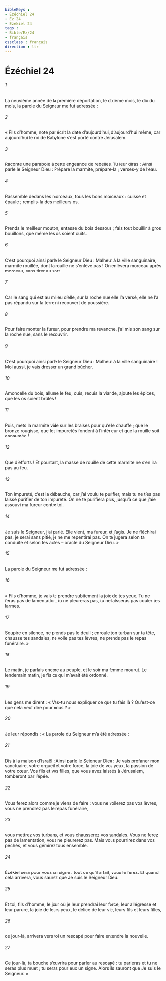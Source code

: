 ```yaml
---
bibleKeys : 
- Ézéchiel 24
- Ez 24
- Ezekiel 24
tags : 
- Bible/Ez/24
- français
cssclass : français
direction : ltr
---
```


# Ézéchiel 24

###### 1
La neuvième année de la première déportation, le dixième mois, le dix du mois, la parole du Seigneur me fut adressée :
###### 2
« Fils d’homme, note par écrit la date d’aujourd’hui, d’aujourd’hui même, car aujourd’hui le roi de Babylone s’est porté contre Jérusalem.
###### 3
Raconte une parabole à cette engeance de rebelles. Tu leur diras : Ainsi parle le Seigneur Dieu :
Prépare la marmite, prépare-la ;
verses-y de l’eau.
###### 4
Rassemble dedans les morceaux,
tous les bons morceaux : cuisse et épaule ;
remplis-la des meilleurs os.
###### 5
Prends le meilleur mouton,
entasse du bois dessous ;
fais tout bouillir à gros bouillons,
que même les os soient cuits.
###### 6
C’est pourquoi ainsi parle le Seigneur Dieu :
Malheur à la ville sanguinaire,
marmite rouillée,
dont la rouille ne s’enlève pas !
On enlèvera morceau après morceau,
sans tirer au sort.
###### 7
Car le sang qui est au milieu d’elle,
sur la roche nue elle l’a versé,
elle ne l’a pas répandu sur la terre
ni recouvert de poussière.
###### 8
Pour faire monter la fureur, pour prendre ma revanche,
j’ai mis son sang sur la roche nue, sans le recouvrir.
###### 9
C’est pourquoi ainsi parle le Seigneur Dieu :
Malheur à la ville sanguinaire !
Moi aussi, je vais dresser un grand bûcher.
###### 10
Amoncelle du bois, allume le feu,
cuis, recuis la viande,
ajoute les épices,
que les os soient brûlés !
###### 11
Puis, mets la marmite vide sur les braises
pour qu’elle chauffe ;
que le bronze rougisse,
que les impuretés fondent à l’intérieur
et que la rouille soit consumée !
###### 12
Que d’efforts ! Et pourtant, la masse de rouille de cette marmite ne s’en ira pas au feu.
###### 13
Ton impureté, c’est la débauche, car j’ai voulu te purifier, mais tu ne t’es pas laissé purifier de ton impureté. On ne te purifiera plus, jusqu’à ce que j’aie assouvi ma fureur contre toi.
###### 14
Je suis le Seigneur, j’ai parlé. Elle vient, ma fureur, et j’agis. Je ne fléchirai pas, je serai sans pitié, je ne me repentirai pas. On te jugera selon ta conduite et selon tes actes – oracle du Seigneur Dieu. »
###### 15
La parole du Seigneur me fut adressée :
###### 16
« Fils d’homme, je vais te prendre subitement la joie de tes yeux. Tu ne feras pas de lamentation, tu ne pleureras pas, tu ne laisseras pas couler tes larmes.
###### 17
Soupire en silence, ne prends pas le deuil ; enroule ton turban sur ta tête, chausse tes sandales, ne voile pas tes lèvres, ne prends pas le repas funéraire. »
###### 18
Le matin, je parlais encore au peuple, et le soir ma femme mourut. Le lendemain matin, je fis ce qui m’avait été ordonné.
###### 19
Les gens me dirent : « Vas-tu nous expliquer ce que tu fais là ? Qu’est-ce que cela veut dire pour nous ? »
###### 20
Je leur répondis : « La parole du Seigneur m’a été adressée :
###### 21
Dis à la maison d’Israël : Ainsi parle le Seigneur Dieu : Je vais profaner mon sanctuaire, votre orgueil et votre force, la joie de vos yeux, la passion de votre cœur. Vos fils et vos filles, que vous avez laissés à Jérusalem, tomberont par l’épée.
###### 22
Vous ferez alors comme je viens de faire : vous ne voilerez pas vos lèvres, vous ne prendrez pas le repas funéraire,
###### 23
vous mettrez vos turbans, et vous chausserez vos sandales. Vous ne ferez pas de lamentation, vous ne pleurerez pas. Mais vous pourrirez dans vos péchés, et vous gémirez tous ensemble.
###### 24
Ézékiel sera pour vous un signe : tout ce qu’il a fait, vous le ferez. Et quand cela arrivera, vous saurez que Je suis le Seigneur Dieu.
###### 25
Et toi, fils d’homme, le jour où je leur prendrai leur force, leur allégresse et leur parure, la joie de leurs yeux, le délice de leur vie, leurs fils et leurs filles,
###### 26
ce jour-là, arrivera vers toi un rescapé pour faire entendre la nouvelle.
###### 27
Ce jour-là, ta bouche s’ouvrira pour parler au rescapé : tu parleras et tu ne seras plus muet ; tu seras pour eux un signe. Alors ils sauront que Je suis le Seigneur. »
